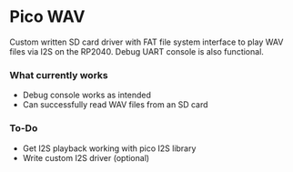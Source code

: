 # Pico WAV

Custom written SD card driver with FAT file system interface to play WAV files via I2S on the RP2040. Debug UART console is also functional.

### What currently works
- Debug console works as intended
- Can successfully read WAV files from an SD card

### To-Do
- Get I2S playback working with pico I2S library
- Write custom I2S driver (optional)
